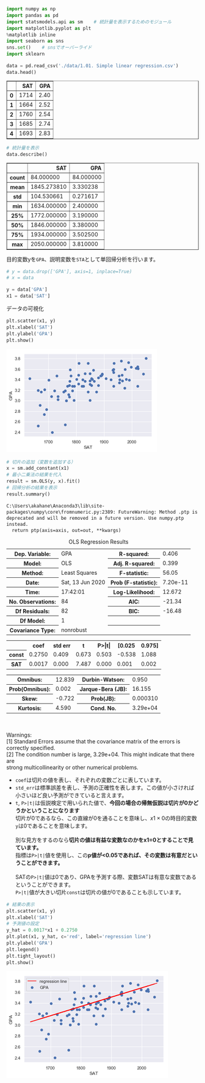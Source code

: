 

```python
import numpy as np
import pandas as pd
import statsmodels.api as sm    # 統計量を表示するためのモジュール
import matplotlib.pyplot as plt
%matplotlib inline
import seaborn as sns
sns.set()    # snsでオーバーライド
import sklearn
```


```python
data = pd.read_csv('./data/1.01. Simple linear regression.csv')
data.head()
```




<div>
<style scoped>
    .dataframe tbody tr th:only-of-type {
        vertical-align: middle;
    }

    .dataframe tbody tr th {
        vertical-align: top;
    }

    .dataframe thead th {
        text-align: right;
    }
</style>
<table border="1" class="dataframe">
  <thead>
    <tr style="text-align: right;">
      <th></th>
      <th>SAT</th>
      <th>GPA</th>
    </tr>
  </thead>
  <tbody>
    <tr>
      <th>0</th>
      <td>1714</td>
      <td>2.40</td>
    </tr>
    <tr>
      <th>1</th>
      <td>1664</td>
      <td>2.52</td>
    </tr>
    <tr>
      <th>2</th>
      <td>1760</td>
      <td>2.54</td>
    </tr>
    <tr>
      <th>3</th>
      <td>1685</td>
      <td>2.74</td>
    </tr>
    <tr>
      <th>4</th>
      <td>1693</td>
      <td>2.83</td>
    </tr>
  </tbody>
</table>
</div>




```python
# 統計量を表示
data.describe()
```




<div>
<style scoped>
    .dataframe tbody tr th:only-of-type {
        vertical-align: middle;
    }

    .dataframe tbody tr th {
        vertical-align: top;
    }

    .dataframe thead th {
        text-align: right;
    }
</style>
<table border="1" class="dataframe">
  <thead>
    <tr style="text-align: right;">
      <th></th>
      <th>SAT</th>
      <th>GPA</th>
    </tr>
  </thead>
  <tbody>
    <tr>
      <th>count</th>
      <td>84.000000</td>
      <td>84.000000</td>
    </tr>
    <tr>
      <th>mean</th>
      <td>1845.273810</td>
      <td>3.330238</td>
    </tr>
    <tr>
      <th>std</th>
      <td>104.530661</td>
      <td>0.271617</td>
    </tr>
    <tr>
      <th>min</th>
      <td>1634.000000</td>
      <td>2.400000</td>
    </tr>
    <tr>
      <th>25%</th>
      <td>1772.000000</td>
      <td>3.190000</td>
    </tr>
    <tr>
      <th>50%</th>
      <td>1846.000000</td>
      <td>3.380000</td>
    </tr>
    <tr>
      <th>75%</th>
      <td>1934.000000</td>
      <td>3.502500</td>
    </tr>
    <tr>
      <th>max</th>
      <td>2050.000000</td>
      <td>3.810000</td>
    </tr>
  </tbody>
</table>
</div>



目的変数yを`GPA`、説明変数を`STA`として単回帰分析を行います。


```python
# y = data.drop(['GPA'], axis=1, inplace=True)
# x = data
```


```python
y = data['GPA']
x1 = data['SAT']
```

データの可視化


```python
plt.scatter(x1, y)
plt.xlabel('SAT')
plt.ylabel('GPA')
plt.show()
```


![png](./image/output_7_0.png)



```python
# 切片の追加（変数を追加する）
x = sm.add_constant(x1)
# 最小二乗法の結果を代入
result = sm.OLS(y, x).fit()
# 回帰分析の結果を表示
result.summary()
```

    C:\Users\akahane\Anaconda3\lib\site-packages\numpy\core\fromnumeric.py:2389: FutureWarning: Method .ptp is deprecated and will be removed in a future version. Use numpy.ptp instead.
      return ptp(axis=axis, out=out, **kwargs)
    




<table class="simpletable">
<caption>OLS Regression Results</caption>
<tr>
  <th>Dep. Variable:</th>           <td>GPA</td>       <th>  R-squared:         </th> <td>   0.406</td>
</tr>
<tr>
  <th>Model:</th>                   <td>OLS</td>       <th>  Adj. R-squared:    </th> <td>   0.399</td>
</tr>
<tr>
  <th>Method:</th>             <td>Least Squares</td>  <th>  F-statistic:       </th> <td>   56.05</td>
</tr>
<tr>
  <th>Date:</th>             <td>Sat, 13 Jun 2020</td> <th>  Prob (F-statistic):</th> <td>7.20e-11</td>
</tr>
<tr>
  <th>Time:</th>                 <td>17:42:01</td>     <th>  Log-Likelihood:    </th> <td>  12.672</td>
</tr>
<tr>
  <th>No. Observations:</th>      <td>    84</td>      <th>  AIC:               </th> <td>  -21.34</td>
</tr>
<tr>
  <th>Df Residuals:</th>          <td>    82</td>      <th>  BIC:               </th> <td>  -16.48</td>
</tr>
<tr>
  <th>Df Model:</th>              <td>     1</td>      <th>                     </th>     <td> </td>   
</tr>
<tr>
  <th>Covariance Type:</th>      <td>nonrobust</td>    <th>                     </th>     <td> </td>   
</tr>
</table>
<table class="simpletable">
<tr>
    <td></td>       <th>coef</th>     <th>std err</th>      <th>t</th>      <th>P>|t|</th>  <th>[0.025</th>    <th>0.975]</th>  
</tr>
<tr>
  <th>const</th> <td>    0.2750</td> <td>    0.409</td> <td>    0.673</td> <td> 0.503</td> <td>   -0.538</td> <td>    1.088</td>
</tr>
<tr>
  <th>SAT</th>   <td>    0.0017</td> <td>    0.000</td> <td>    7.487</td> <td> 0.000</td> <td>    0.001</td> <td>    0.002</td>
</tr>
</table>
<table class="simpletable">
<tr>
  <th>Omnibus:</th>       <td>12.839</td> <th>  Durbin-Watson:     </th> <td>   0.950</td>
</tr>
<tr>
  <th>Prob(Omnibus):</th> <td> 0.002</td> <th>  Jarque-Bera (JB):  </th> <td>  16.155</td>
</tr>
<tr>
  <th>Skew:</th>          <td>-0.722</td> <th>  Prob(JB):          </th> <td>0.000310</td>
</tr>
<tr>
  <th>Kurtosis:</th>      <td> 4.590</td> <th>  Cond. No.          </th> <td>3.29e+04</td>
</tr>
</table><br/><br/>Warnings:<br/>[1] Standard Errors assume that the covariance matrix of the errors is correctly specified.<br/>[2] The condition number is large, 3.29e+04. This might indicate that there are<br/>strong multicollinearity or other numerical problems.



- `coef`は切片の値を表し、それぞれの変数ごとに表しています。　
- `std_err`は標準誤差を表し、予測の正確性を表します。この値が小さければ小さいほど良い予測ができていると言えます。
- `t`, `P>|t|`は仮説検定で用いられた値で、**今回の場合の帰無仮説は切片が0かどうかということになります**<br>切片が0であるなら、この直線が0を通ることを意味し、$x1×0$の時目的変数`y`は0であることを意味します。<br><br>別な見方をするのなら**切片の値は有益な変数なのかをx1=0とすることで見ています。**<br>指標は`P>|t|`値を使用し、この**p値が<0.05であれば、その変数は有意だということができます。**<br><br>SATの`P>|t|`値は0であり、GPAを予測する際、変数SATは有意な変数であるということができます。<br>`P>|t|`値が大きい切片`const`は切片の値が0であることも示しています。


```python
# 結果の表示
plt.scatter(x1, y)
plt.xlabel('SAT')
# 予測値の設定
y_hat = 0.0017*x1 + 0.2750
plt.plot(x1, y_hat, c='red', label='regression line')
plt.ylabel('GPA')
plt.legend()
plt.tight_layout()
plt.show()
```


![png](./image/output_10_0.png)

